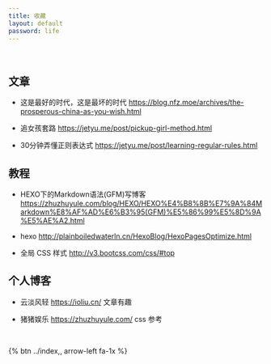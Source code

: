```yaml
---
title: 收藏
layout: default
password: life
---
```

&nbsp; 

## 文章
* 这是最好的时代，这是最坏的时代 https://blog.nfz.moe/archives/the-prosperous-china-as-you-wish.html

* 追女孩套路 https://jetyu.me/post/pickup-girl-method.html

* 30分钟弄懂正则表达式 https://jetyu.me/post/learning-regular-rules.html

## 教程

* HEXO下的Markdown语法(GFM)写博客 https://zhuzhuyule.com/blog/HEXO/HEXO%E4%B8%8B%E7%9A%84Markdown%E8%AF%AD%E6%B3%95(GFM)%E5%86%99%E5%8D%9A%E5%AE%A2.html

* hexo http://plainboiledwaterln.cn/HexoBlog/HexoPagesOptimize.html


* 全局 CSS 样式 http://v3.bootcss.com/css/#top

## 个人博客

* 云淡风轻 https://ioliu.cn/ 文章有趣


* 猪猪娱乐 https://zhuzhuyule.com/ css 参考

&nbsp; 

{% btn ../index,, arrow-left fa-1x %}
